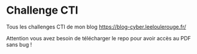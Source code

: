 # Challenge CTI
 Tous les challenges CTI de mon blog
 https://blog-cyber.leeloulerouge.fr/

Attention vous avez besoin de télécharger le repo pour avoir accès au PDF sans bug !